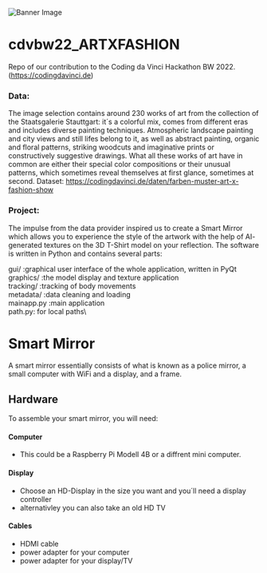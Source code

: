 ![Banner Image](https://github.com/byte-pusher/cdvbw22_ARTXFASHION/blob/main/Flecture_.png)

# cdvbw22_ARTXFASHION
Repo of our contribution to the Coding da Vinci Hackathon BW 2022. (https://codingdavinci.de)

### Data:
The image selection contains around 230 works of art from the collection of the Staatsgalerie Stauttgart: it´s a colorful mix, comes from different eras and includes diverse painting techniques. Atmospheric landscape painting and city views and still lifes belong to it, as well as abstract painting, organic and floral patterns, striking woodcuts and imaginative prints or constructively suggestive drawings.
What all these works of art have in common are either their special color compositions or their unusual patterns, which sometimes reveal themselves at first glance, sometimes at second.
Dataset: https://codingdavinci.de/daten/farben-muster-art-x-fashion-show


### Project:
The impulse from the data provider inspired us to create a Smart Mirror which allows you to experience the style of the artwork with the help of AI- generated textures on the 3D T-Shirt model on your reflection.
The software is written in Python and contains several parts:

gui/ :graphical user interface of the whole application, written in PyQt\
graphics/ :the model display and texture application\
tracking/ :tracking of body movements\
metadata/ :data cleaning and loading\
mainapp.py :main application\
path.py: for local paths\

# Smart Mirror

A smart mirror essentially consists of what is known as a police mirror, a small computer with WiFi and a display, and a frame.

## Hardware
To assemble your smart mirror, you will need:  
#### Computer
  * This could be a Raspberry Pi Modell 4B or a diffrent mini computer. 
#### Display
  * Choose an HD-Display in the size you want and you´ll need a display controller  
  * alternativley you can also take an old HD TV  
#### Cables
  * HDMI cable
  * power adapter for your computer  
  * power adapter for your display/TV  
  
